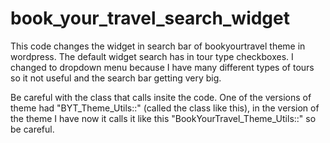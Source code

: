 # book_your_travel_search_widget
This code changes the widget in search bar of bookyourtravel theme in wordpress.
The default widget search has in tour type checkboxes. I changed to dropdown menu because I have many different types of tours so it not useful and the search bar getting very big. 


Be careful with the class that calls insite the code. One of the versions of theme had "BYT_Theme_Utils::" (called the class like this), in the version of the theme I have now it calls it like this "BookYourTravel_Theme_Utils::" so be careful.
